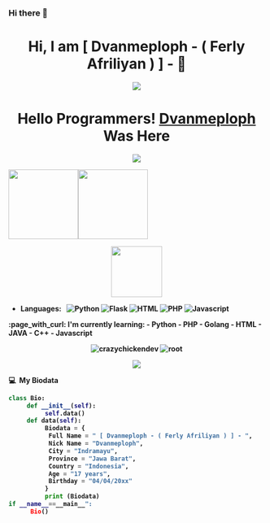 ### Hi there 👋
<!--
**ferlyafrliyn/ferlyafrliyn** is a ✨ _special_ ✨ repository because its `README.md` (this file) appears on your GitHub profile.

Here are some ideas to get you started:



<h1 align="center"> Hello World :) </h1>
<p align="center">
•●•
</p>

<img src="https://github.com/ferlyafrliyn/ferlyafrliyn/blob/main/Hello World/status_me_status_90e259db678545f49a41faf12e095d58.jpg" width="640" title="Menu" alt="Menu">

      <!--![](https://github.com/Itsmeafriliyan/Itsmeafriliyan/blob/main/Hello%20World/status_me_status_90e259db678545f49a41faf12e095d58.jpg)-->
<p align="center"> <h1 align="center"> Hi, I am [ Dvanmeploph - ( Ferly Afriliyan ) ] - 👋</h1> </p>
<p align="center">
<a href="https://github.com/ferlyafrliyn/"><img src="https://img.shields.io/badge/-Github-FFA116?style=for-the-badge&logo=Github&logoColor=black"/> </a>
</p>

<h1 align="center">
  <b>Hello Programmers!<b> <a href="https://www.facebook.com/Denventa.Xayonara.Team.UnlimitedARMY" target="blank">Dvanmeploph</a> Was Here
</h1>

<p align="center">
  <img src="https://komarev.com/ghpvc/?username=tahaluindo&label=VIEWS&style=flat-square&color=blue" />   
      
      
<a href="https://www.facebook.com/Denventa.Xayonara.Team.UnlimitedARMY"><img height="137px" src="https://github-readme-stats.vercel.app/api?username=tahaluindo&hide_title=true&hide_border=true&show_icons=true&include_all_commits=true&count_private=true&line_height=21&text_color=000&icon_color=000&bg_color=0,ea6161,ffc64d,fffc4d,52fa5a&theme=graywhite" /><!-- wi*quL3fcV --><img height="137px" src="https://github-readme-stats.vercel.app/api/top-langs/?username=tahaluindo&hide=html&hide_title=true&hide_border=true&layout=compact&langs_count=6&exclude_repo=comp426,Redventures-Movie-Quotes&text_color=000&icon_color=fff&bg_color=0,52fa5a,4dfcff,c64dff&theme=graywhite" /></a>

</p>
<p align='center'>
   <a href="https://www.facebook.com/Denventa.Xayonara.Team.UnlimitedARMY"><img height="100" src="https://raw.githubusercontent.com/tahaluindo/tahaluindo/64478fa6dc44f9aa505ca49d384375946107db89/speed.svg"></a></p>
<p align='center'>
      
- Languages: &nbsp;
  ![Python](https://img.shields.io/badge/-Python-333333?style=flat&logo=Python&logoColor=007ACC)
  ![Flask](https://img.shields.io/badge/-Flask-333333?style=flat&logo=Flask&logoColor=007ACC)
  ![HTML](https://img.shields.io/badge/-HTML-333333?style=flat&logo=HTML5)
  ![PHP](https://img.shields.io/badge/-PHP-333333?style=flat&logo=PHP&logoColor=1572B6)
  ![Javascript](https://img.shields.io/badge/-Javascript-333333?style=flat&logo=Javascript&logoColor=007ACC)
</p>      
:page_with_curl: I'm currently learning:
- Python
- PHP
- Golang
- HTML
- JAVA
- C++
- Javascript
</p>      
    
<!--START_SECTION:waka-->
<p align="center" height='130px'> <img src="https://github-readme-stats.vercel.app/api?username=tahaluindo&show_icons=true&hide_title=true&include_all_commits=true&line_height=21&bg_color=0,64FFDA,64FFDA,A9EFDE,F2FFFC&count_public=true&theme=graywhite" alt="crazychickendev"/> <img src="https://github-readme-stats.vercel.app/api/top-langs/?username=tahaluindo&layout=compact&show_icons=true&bg_color=0,EFFDF9,CBFFF3,64FFDA&theme=graywhite&hide_title=true" alt="root"/> </p>
<p align="center">
    <img src="https://github-readme-streak-stats.herokuapp.com/?user=tahaluindo">
</p>
  
  **💻 &nbsp;My Biodata**
  
```python
class Bio:
     def __init__(self):
          self.data()
     def data(self):
          Biodata = {
           Full Name = " [ Dvanmeploph - ( Ferly Afriliyan ) ] - ",
           Nick Name = "Dvanmeploph",
           City = "Indramayu",
           Province = "Jawa Barat",
           Country = "Indonesia",
           Age = "17 years",
           Birthday = "04/04/20xx"
          } 
          print (Biodata)
if __name__==__main__":
      Bio()
```
